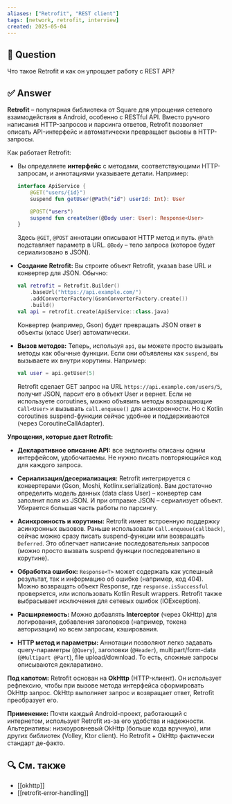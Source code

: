 ```yaml
---
aliases: ["Retrofit", "REST client"]
tags: [network, retrofit, interview]
created: 2025‑05‑04
---
```


## 📝 Question  
Что такое Retrofit и как он упрощает работу с REST API?

## ✅ Answer  
**Retrofit** – популярная библиотека от Square для упрощения сетевого взаимодействия в Android, особенно с RESTful API. Вместо ручного написания HTTP-запросов и парсинга ответов, Retrofit позволяет описать API-интерфейс и автоматически превращает вызовы в HTTP-запросы.

Как работает Retrofit:

- Вы определяете **интерфейс** с методами, соответствующими HTTP-запросам, и аннотациями указываете детали. Например:
    
    ```kotlin
    interface ApiService {
        @GET("users/{id}")
        suspend fun getUser(@Path("id") userId: Int): User
    
        @POST("users")
        suspend fun createUser(@Body user: User): Response<User>
    }
    ```
    
    Здесь `@GET`, `@POST` аннотации описывают HTTP метод и путь. `@Path` подставляет параметр в URL. `@Body` – тело запроса (которое будет сериализовано в JSON).
    
- **Создание Retrofit:** Вы строите объект Retrofit, указав base URL и конвертер для JSON. Обычно:
    
    ```kotlin
    val retrofit = Retrofit.Builder()
        .baseUrl("https://api.example.com/")
        .addConverterFactory(GsonConverterFactory.create())
        .build()
    val api = retrofit.create(ApiService::class.java)
    ```
    
    Конвертер (например, Gson) будет превращать JSON ответ в объекты (класс User) автоматически.
    
- **Вызов методов:** Теперь, используя `api`, вы можете просто вызывать методы как обычные функции. Если они объявлены как `suspend`, вы вызываете их внутри корутины. Например:
    
    ```kotlin
    val user = api.getUser(5) 
    ```
    
    Retrofit сделает GET запрос на URL `https://api.example.com/users/5`, получит JSON, парсит его в объект User и вернет. Если не используете coroutines, можно объявить методы возвращающие `Call<User>` и вызывать `call.enqueue()` для асинхронности. Но с Kotlin coroutines suspend-функции сейчас удобнее и поддерживаются (через CoroutineCallAdapter).
    

**Упрощения, которые дает Retrofit:**

- **Декларативное описание API:** все эндпоинты описаны одним интерфейсом, удобочитаемы. Не нужно писать повторяющийся код для каждого запроса.
    
- **Сериализация/десериализация:** Retrofit интегрируется с конвертерами (Gson, Moshi, Kotlinx.serialization). Вам достаточно определить модель данных (data class User) – конвертер сам заполнит поля из JSON. И при отправке JSON – сериализует объект. Убирается большая часть работы по парсингу.
    
- **Асинхронность и корутины:** Retrofit имеет встроенную поддержку асинхронных вызовов. Раньше использовали `Call.enqueue(callback)`, сейчас можно сразу писать suspend-функции или возвращать `Deferred`. Это облегчает написание последовательных запросов (можно просто вызвать suspend функции последовательно в корутине).
    
- **Обработка ошибок:** `Response<T>` может содержать как успешный результат, так и информацию об ошибке (например, код 404). Можно возвращать объект Response, где `response.isSuccessful` проверяется, или использовать Kotlin Result wrappers. Retrofit также выбрасывает исключения для сетевых ошибок (IOException).
    
- **Расширяемость:** Можно добавлять **Interceptor** (через OkHttp) для логирования, добавления заголовков (например, токена авторизации) ко всем запросам, кэширования.
    
- **HTTP метод и параметры:** Аннотации позволяют легко задавать query-параметры (`@Query`), заголовки (`@Header`), multipart/form-data (`@Multipart @Part`), file upload/download. То есть, сложные запросы описываются декларативно.
    

**Под капотом:** Retrofit основан на **OkHttp** (HTTP-клиент). Он использует рефлексию, чтобы при вызове метода интерфейса сформировать OkHttp запрос. OkHttp выполняет запрос и возвращает ответ, Retrofit преобразует его.

**Применение:** Почти каждый Android-проект, работающий с интернетом, использует Retrofit из-за его удобства и надежности. Альтернативы: низкоуровневый OkHttp (больше кода вручную), или других библиотек (Volley, Ktor client). Но Retrofit + OkHttp фактически стандарт де-факто.

## 🔍 См. также  
- [[okhttp]]
- [[retrofit‑error‑handling]]
